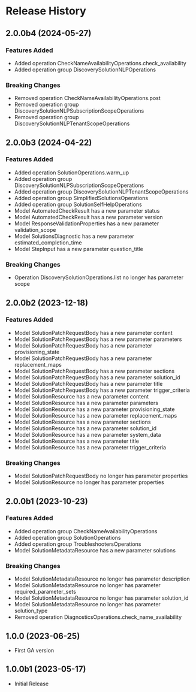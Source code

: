 # Release History

## 2.0.0b4 (2024-05-27)

### Features Added

  - Added operation CheckNameAvailabilityOperations.check_availability
  - Added operation group DiscoverySolutionNLPOperations

### Breaking Changes

  - Removed operation CheckNameAvailabilityOperations.post
  - Removed operation group DiscoverySolutionNLPSubscriptionScopeOperations
  - Removed operation group DiscoverySolutionNLPTenantScopeOperations

## 2.0.0b3 (2024-04-22)

### Features Added

  - Added operation SolutionOperations.warm_up
  - Added operation group DiscoverySolutionNLPSubscriptionScopeOperations
  - Added operation group DiscoverySolutionNLPTenantScopeOperations
  - Added operation group SimplifiedSolutionsOperations
  - Added operation group SolutionSelfHelpOperations
  - Model AutomatedCheckResult has a new parameter status
  - Model AutomatedCheckResult has a new parameter version
  - Model ResponseValidationProperties has a new parameter validation_scope
  - Model SolutionsDiagnostic has a new parameter estimated_completion_time
  - Model StepInput has a new parameter question_title

### Breaking Changes

  - Operation DiscoverySolutionOperations.list no longer has parameter scope

## 2.0.0b2 (2023-12-18)

### Features Added

  - Model SolutionPatchRequestBody has a new parameter content
  - Model SolutionPatchRequestBody has a new parameter parameters
  - Model SolutionPatchRequestBody has a new parameter provisioning_state
  - Model SolutionPatchRequestBody has a new parameter replacement_maps
  - Model SolutionPatchRequestBody has a new parameter sections
  - Model SolutionPatchRequestBody has a new parameter solution_id
  - Model SolutionPatchRequestBody has a new parameter title
  - Model SolutionPatchRequestBody has a new parameter trigger_criteria
  - Model SolutionResource has a new parameter content
  - Model SolutionResource has a new parameter parameters
  - Model SolutionResource has a new parameter provisioning_state
  - Model SolutionResource has a new parameter replacement_maps
  - Model SolutionResource has a new parameter sections
  - Model SolutionResource has a new parameter solution_id
  - Model SolutionResource has a new parameter system_data
  - Model SolutionResource has a new parameter title
  - Model SolutionResource has a new parameter trigger_criteria

### Breaking Changes

  - Model SolutionPatchRequestBody no longer has parameter properties
  - Model SolutionResource no longer has parameter properties

## 2.0.0b1 (2023-10-23)

### Features Added

  - Added operation group CheckNameAvailabilityOperations
  - Added operation group SolutionOperations
  - Added operation group TroubleshootersOperations
  - Model SolutionMetadataResource has a new parameter solutions

### Breaking Changes

  - Model SolutionMetadataResource no longer has parameter description
  - Model SolutionMetadataResource no longer has parameter required_parameter_sets
  - Model SolutionMetadataResource no longer has parameter solution_id
  - Model SolutionMetadataResource no longer has parameter solution_type
  - Removed operation DiagnosticsOperations.check_name_availability

## 1.0.0 (2023-06-25)

- First GA version


## 1.0.0b1 (2023-05-17)

* Initial Release
